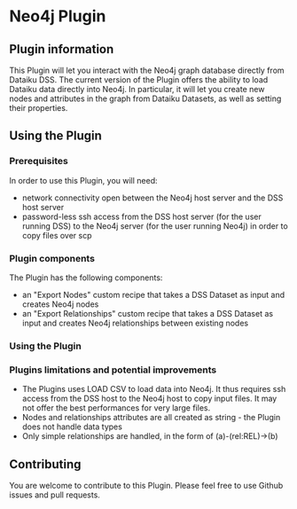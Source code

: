 # Neo4j Plugin


## Plugin information

This Plugin will let you interact with the Neo4j graph database directly from Dataiku DSS. 
The current version of the Plugin offers the ability to load Dataiku data directly into Neo4j. In particular, it will let you create new nodes and attributes in the graph from Dataiku Datasets, as well as setting their properties. 

## Using the Plugin

### Prerequisites
In order to use this Plugin, you will need:

* network connectivity open between the Neo4j host server and the DSS host server 
* password-less ssh access from the DSS host server (for the user running DSS) to the Neo4j server (for the user running Neo4j) in order to copy files over scp 

### Plugin components
The Plugin has the following components:

* an "Export Nodes" custom recipe that takes a DSS Dataset as input and creates Neo4j nodes
* an "Export Relationships" custom recipe that takes a DSS Dataset as input and creates Neo4j relationships between existing nodes

### Using the Plugin


### Plugins limitations and potential improvements

* The Plugins uses LOAD CSV to load data into Neo4j. It thus requires ssh access from the DSS host to the Neo4j host to copy input files. It may not offer the best performances for very large files.
* Nodes and relationships attributes are all created as string - the Plugin does not handle data types
* Only simple relationships are handled, in the form of (a)-(rel:REL)->(b)


## Contributing
You are welcome to contribute to this Plugin. Please feel free to use Github issues and pull requests.
